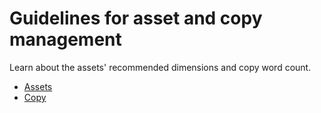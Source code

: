 # Guidelines for asset and copy management

Learn about the assets' recommended dimensions and copy word count.

- [Assets](/docs/guidelines/assets/index.md)
- [Copy](/docs/guidelines/copy/index.md)